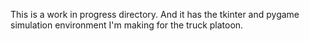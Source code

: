 This is a work in progress directory. And it has the tkinter and pygame simulation environment I'm making for the truck platoon.